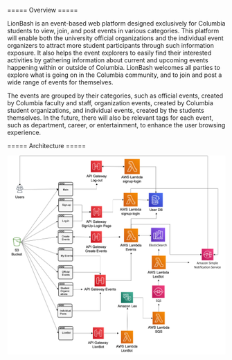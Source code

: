 ===== Overview =====

LionBash is an event-based web platform designed exclusively for Columbia students to view, join, and post events in various categories. This platform will enable both the university official organizations and the individual event organizers to attract more student participants through such information exposure. It also helps the event explorers to easily find their interested activities by gathering information about current and upcoming events happening within or outside of Columbia. LionBash welcomes all parties to explore what is going on in the Columbia community, and to join and post a wide range of events for themselves. 

The events are grouped by their categories, such as official events, created by Columbia faculty and staff, organization events, created by Columbia student organizations, and individual events, created by the students themselves. In the future, there will also be relevant tags for each event, such as department, career, or entertainment, to enhance the user browsing experience.

===== Architecture =====

![Architecture](Architecture.png)